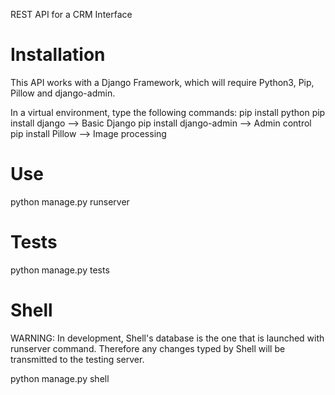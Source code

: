 REST API for a CRM Interface

# Installation

This API works with a Django Framework, which will require Python3, Pip, Pillow and django-admin.

In a virtual environment, type the following commands:
pip install python
pip install django --> Basic Django
pip install django-admin --> Admin control
pip install Pillow --> Image processing

# Use

python manage.py runserver

# Tests

python manage.py tests

# Shell
WARNING: In development, Shell's database is the one that is launched with runserver command. Therefore any changes typed by Shell will be transmitted to the testing server.

python manage.py shell